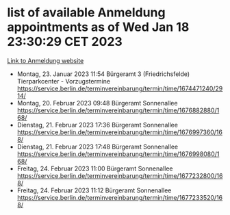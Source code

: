 # list of available Anmeldung appointments as of Wed Jan 18 23:30:29 CET 2023
[Link to Anmeldung website](https://service.berlin.de/terminvereinbarung/termin/tag.php?termin=0&anliegen[]=120686&dienstleisterlist=122210,122217,327316,122219,327312,122227,327314,122231,327346,122243,327348,122252,329742,122260,329745,122262,329748,122254,329751,122271,327278,122273,327274,122277,327276,330436,122280,327294,122282,327290,122284,327292,327539,122291,327270,122285,327266,122286,327264,122296,327268,150230,329760,122301,327282,122297,327286,122294,327284,122312,329763,122314,329775,122304,327330,122311,327334,122309,327332,122281,327352,122279,329772,122276,327324,122274,327326,122267,329766,122246,327318,122251,327320,122257,327322,122208,327298,122226,327300,121362,121364&herkunft=http%3A%2F%2Fservice.berlin.de%2Fdienstleistung%2F120686%2F)
- Montag, 23. Januar 2023 11:54 Bürgeramt 3 (Friedrichsfelde) Tierparkcenter - Vorzugstermine https://service.berlin.de/terminvereinbarung/termin/time/1674471240/2914/
- Montag, 20. Februar 2023 09:48 Bürgeramt Sonnenallee https://service.berlin.de/terminvereinbarung/termin/time/1676882880/168/
- Dienstag, 21. Februar 2023 17:36 Bürgeramt Sonnenallee https://service.berlin.de/terminvereinbarung/termin/time/1676997360/168/
- Dienstag, 21. Februar 2023 17:48 Bürgeramt Sonnenallee https://service.berlin.de/terminvereinbarung/termin/time/1676998080/168/
- Freitag, 24. Februar 2023 11:00 Bürgeramt Sonnenallee https://service.berlin.de/terminvereinbarung/termin/time/1677232800/168/
- Freitag, 24. Februar 2023 11:12 Bürgeramt Sonnenallee https://service.berlin.de/terminvereinbarung/termin/time/1677233520/168/
